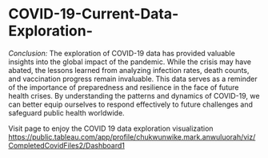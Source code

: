 # COVID-19-Current-Data-Exploration-
*Conclusion:*
The exploration of COVID-19 data has provided valuable insights into the global impact of the pandemic. While the crisis may have abated, the lessons learned from analyzing infection rates, death counts, and vaccination progress remain invaluable. This data serves as a reminder of the importance of preparedness and resilience in the face of future health crises. By understanding the patterns and dynamics of COVID-19, we can better equip ourselves to respond effectively to future challenges and safeguard public health worldwide.

Visit page to enjoy the COVID 19 data exploration visualization 
https://public.tableau.com/app/profile/chukwunwike.mark.anwuluorah/viz/CompletedCovidFiles2/Dashboard1
